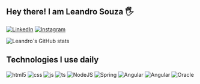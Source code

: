 ## Hey there! I am Leandro Souza 🖐️


[![LinkedIn](	https://img.shields.io/badge/LinkedIn-0077B5?style=for-the-badge&logo=linkedin&logoColor=white)](https://www.linkedin.com/in/leandro-souz4/)
[![Instagram](https://img.shields.io/badge/Instagram-E4405F?style=for-the-badge&logo=instagram&logoColor=white)](https://www.instagram.com/lean.souz4/)


![Leandro´s GitHub stats](https://github-readme-stats.vercel.app/api?username=leansouz4&show_icons=true&theme=dracula&count_private=true)

## Technologies I use daily

<div style="display: inline_block">
  <img align="center" alt="html5" src="https://img.shields.io/badge/HTML5-E34F26?style=for-the-badge&logo=html5&logoColor=white" />
  <img align="center" alt="css" src="https://img.shields.io/badge/CSS3-1572B6?style=for-the-badge&logo=css3&logoColor=white" />
  <img align="center" alt="js" src="https://img.shields.io/badge/JavaScript-F7DF1E?style=for-the-badge&logo=javascript&logoColor=black" />
  <img align="center" alt="ts" src="https://img.shields.io/badge/TypeScript-007ACC?style=for-the-badge&logo=typescript&logoColor=white" />
  <img align="center" alt="NodeJS" src="https://img.shields.io/badge/Node.js-43853D?style=for-the-badge&logo=node.js&logoColor=white" />
  <img align="center" alt="Spring" src="https://img.shields.io/badge/Spring-6DB33F?style=for-the-badge&logo=spring&logoColor=white" />
  <img align="center" alt="Angular" src="https://img.shields.io/badge/Angular-DD0031?style=for-the-badge&logo=angular&logoColor=white" />
  <img align="center" alt="Angular" src="https://img.shields.io/badge/Java-ED8B00?style=for-the-badge&logo=openjdk&logoColor=white" />
 <img align="center" alt="Oracle" src="img.shields.io/badge/Oracle-F80000?style=for-the-badge&logo=oracle&logoColor=white)" />
</div><br/>

